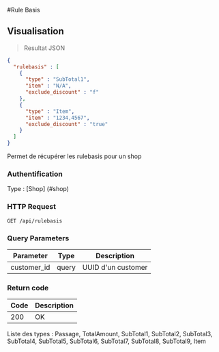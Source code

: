 #Rule Basis
## Visualisation

>  Resultat JSON

```json
{
  "rulebasis" : [
    {
      "type" : "SubTotal1",
      "item" : "N/A",
      "exclude_discount" : "f"
    },
    {
      "type" : "Item",
      "item" : "1234,4567",
      "exclude_discount" : "true"
    }
  ]
}
```

Permet de récupérer les rulebasis pour un shop

### Authentification

Type : [Shop] (#shop)

### HTTP Request

`GET /api/rulebasis`

### Query Parameters

Parameter | Type | Description
--------- | --------- | -----------
customer_id | query | UUID d'un customer

### Return code
Code | Description
------- | ---------
200 | OK

<aside class="notice">
Liste des types : Passage, TotalAmount, SubTotal1, SubTotal2, SubTotal3, SubTotal4, SubTotal5, SubTotal6, SubTotal7, SubTotal8, SubTotal9, Item
</aside>
